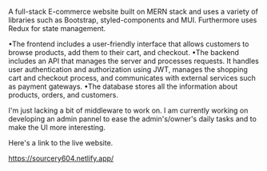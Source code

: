 A full-stack E-commerce website built on MERN stack and uses a variety of libraries such as Bootstrap, styled-components and MUI. Furthermore uses Redux for state management.

•The frontend includes a user-friendly interface that allows customers to browse products, add them to their cart, and checkout. 
•The backend includes an API that manages the server and processes requests. It handles user authentication and authorization using JWT, manages the shopping cart and checkout process, and communicates with external services such as payment gateways.
•The database stores all the information about products, orders, and customers.

I'm just lacking a bit of middleware to work on. I am currently working on developing an admin pannel to ease the admin's/owner's daily tasks and to make the UI more interesting.

Here's a link to the live website.

https://sourcery604.netlify.app/
